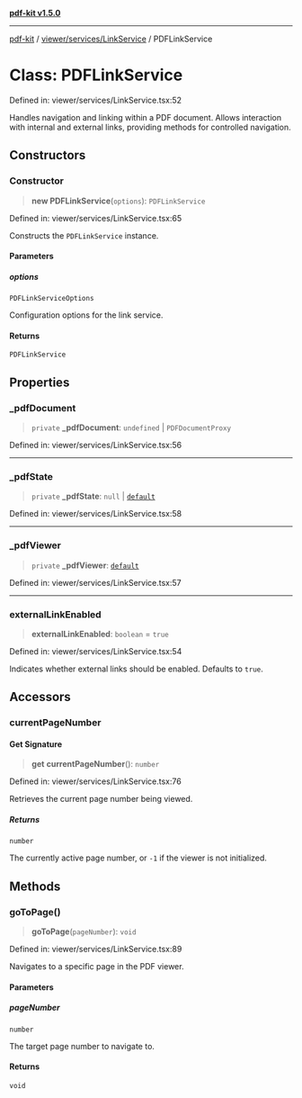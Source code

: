 [**pdf-kit v1.5.0**](../../../../README.md)

***

[pdf-kit](../../../../modules.md) / [viewer/services/LinkService](../README.md) / PDFLinkService

# Class: PDFLinkService

Defined in: viewer/services/LinkService.tsx:52

Handles navigation and linking within a PDF document.
Allows interaction with internal and external links, providing methods for controlled navigation.

## Constructors

### Constructor

> **new PDFLinkService**(`options`): `PDFLinkService`

Defined in: viewer/services/LinkService.tsx:65

Constructs the `PDFLinkService` instance.

#### Parameters

##### options

`PDFLinkServiceOptions`

Configuration options for the link service.

#### Returns

`PDFLinkService`

## Properties

### \_pdfDocument

> `private` **\_pdfDocument**: `undefined` \| `PDFDocumentProxy`

Defined in: viewer/services/LinkService.tsx:56

***

### \_pdfState

> `private` **\_pdfState**: `null` \| [`default`](../../../ui/PDFState/classes/default.md)

Defined in: viewer/services/LinkService.tsx:58

***

### \_pdfViewer

> `private` **\_pdfViewer**: [`default`](../../../ui/WebViewer/classes/default.md)

Defined in: viewer/services/LinkService.tsx:57

***

### externalLinkEnabled

> **externalLinkEnabled**: `boolean` = `true`

Defined in: viewer/services/LinkService.tsx:54

Indicates whether external links should be enabled. Defaults to `true`.

## Accessors

### currentPageNumber

#### Get Signature

> **get** **currentPageNumber**(): `number`

Defined in: viewer/services/LinkService.tsx:76

Retrieves the current page number being viewed.

##### Returns

`number`

The currently active page number, or `-1` if the viewer is not initialized.

## Methods

### goToPage()

> **goToPage**(`pageNumber`): `void`

Defined in: viewer/services/LinkService.tsx:89

Navigates to a specific page in the PDF viewer.

#### Parameters

##### pageNumber

`number`

The target page number to navigate to.

#### Returns

`void`
